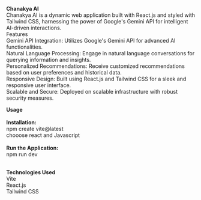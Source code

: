 
<b>Chanakya AI</b>
</br>
Chanakya AI is a dynamic web application built with React.js and styled with Tailwind CSS, harnessing the power of Google's Gemini API for intelligent AI-driven interactions.
</br>
Features
</br>
Gemini API Integration: Utilizes Google's Gemini API for advanced AI functionalities.
</br>
Natural Language Processing: Engage in natural language conversations for querying information and insights.
</br>
Personalized Recommendations: Receive customized recommendations based on user preferences and historical data.
</br>
Responsive Design: Built using React.js and Tailwind CSS for a sleek and responsive user interface.
</br>
Scalable and Secure: Deployed on scalable infrastructure with robust security measures.
</br>

<b>Usage</b>
</br>
</br>
<b>Installation:</b>
</br>
npm create vite@latest
</br>
chooose react and Javascript
</br>
</br>
<b>Run the Application:</b>
</br>
npm run dev
</br>
</br>

<b>Technologies Used</b>
</br>
Vite
</br>
React.js
</br>
Tailwind CSS
</br>
